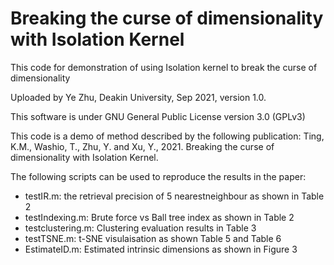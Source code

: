 # Breaking the curse of dimensionality with Isolation Kernel

This code for demonstration of using Isolation kernel to break the curse of dimensionality

Uploaded by Ye Zhu, Deakin University, Sep 2021, version 1.0.

This software is under GNU General Public License version 3.0 (GPLv3)

This code is a demo of method described by the following publication: Ting, K.M., Washio, T., Zhu, Y. and Xu, Y., 2021. Breaking the curse of dimensionality with Isolation Kernel.

The following scripts can be used to reproduce the results in the paper:
- testIR.m: the retrieval precision of 5 nearestneighbour as shown in Table 2
- testIndexing.m: Brute force vs Ball tree index as shown in Table 2
- testclustering.m: Clustering evaluation results in Table 3
- testTSNE.m: t-SNE visulaisation as shown Table 5 and Table 6
- EstimateID.m: Estimated intrinsic dimensions as shown in Figure 3
